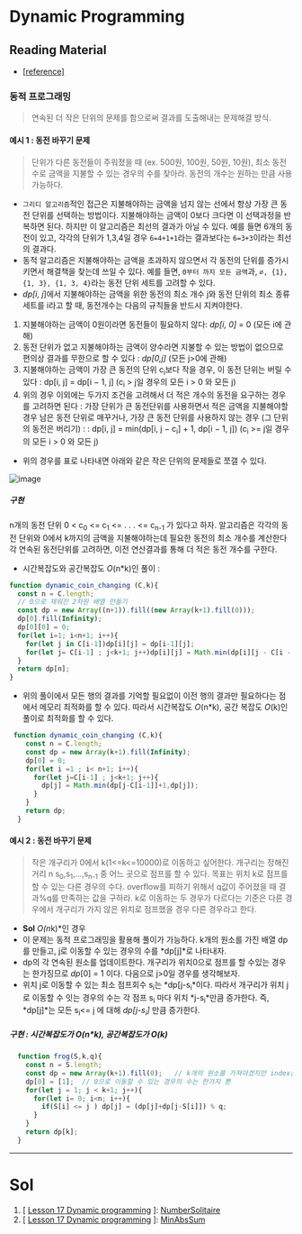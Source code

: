 # Dynamic Programming

## Reading Material
* [[reference]](https://codility.com/media/train/15-DynamicProgramming.pdf)
### 동적 프로그래밍
> 연속된 더 작은 단위의 문제를 함으로써 결과를 도출해내는 문제해결 방식.
#### 예시 1 : 동전 바꾸기 문제
> 단위가 다른 동전들이 주워졌을 때 (ex. 500원, 100원, 50원, 10원), 최소 동전 수로 금액을 지불할 수 있는 경우의 수를 찾아라. 동전의 개수는 원하는 만큼 사용가능하다. 
* `그리디 알고리즘`적인 접근은 지불해야하는 금액을 넘지 않는 선에서 항상 가장 큰 동전 단위를 선택하는 방법이다. 지불해야하는 금액이 0보다 크다면 이 선택과정을 반복하면 된다. 하지만 이 알고리즘은 최선의 결과가 아닐 수 있다. 예를 들면 6개의 동전이 있고, 각각의 단위가 1,3,4일 경우 `6=4+1+1`라는 결과보다는 `6=3+3`이라는 최선의 결과다.
* 동적 알고리즘은 지불해야하는 금액을 초과하지 않으면서 각 동전의 단위를 증가시키면서 해결책을 찾는데 쓰일 수 있다. 예를 들면, `0부터 까지 모든 금액`과, `∅, {1}, {1, 3}, {1, 3, 4}`라는 동전 단위 세트를 고려할 수 있다.
* *dp[i, j*]에서 지불해야하는 금액을 위한 동전의 최소 개수 j와 동전 단위의 최소 종류  세트를 i라고 할 때, 동전개수는 다음의 규칙들을 반드시 지켜야한다.
1. 지불해야하는 금액이 0원이라면 동전들이 필요하지 않다: *dp[i, 0]* = 0 (모든 i에 관해)
2. 동전 단위가 없고 지불해야하는 금액이 양수라면 지불할 수 있는 방법이 없으므로 편의상 결과를 무한으로 할 수 있다 : *dp[0,j]* (모든 j>0에 관해)
3. 지불해야하는 금액이 가장 큰 동전의 단위 c<sub>i</sub>보다 작을 경우, 이 동전 단위는 버릴 수 있다 : dp[i, j] = dp[i − 1, j] (c<sub>i</sub> > j일 경우의 모든 i > 0 와 모든 j)
4. 위의 경우 이외에는 두가지 조건을 고려해서 더 적은 개수의 동전을 요구하는 경우를 고려하면 된다 : 가장 단위가 큰 동전단위를 사용하면서 적은 금액을 지불해야할 경우 남은 동전 단위로 매꾸거나, 가장 큰 동전 단위를 사용하지 않는 경우 (그 단위의 동전은 버리기) : 
: dp[i, j] = min(dp[i, j − c<sub>i</sub>] + 1, dp[i − 1, j]) (c<sub>i</sub> >= j일 경우의 모든 i > 0 와 모든 j)
* 위의 경우를 표로 나타내면 아래와 같은 작은 단위의 문제들로 쪼갤 수 있다. 

![image](https://github.com/Pyotato/codility_practice/assets/102423086/c7e3da8b-c7a1-405f-85d1-15bf374d18f1)

##### 구현
n개의 동전 단위  0 < c<sub>0</sub> <= c<sub>1</sub> <= . . . <= c<sub>n-1</sub> 가 있다고 하자. 알고리즘은 각각의 동전 단위와 0에서 k까지의 금액을 지불해야하는데 필요한 동전의 최소 개수를 계산한다 각 연속된 동전단위를 고려하면, 이전 연산결과를 통해 더 적은 동전 개수를 구한다. 

* 시간복잡도와 공간복잡도 *O*(n*k)인 풀이 :

```javascript
function dynamic_coin_changing (C,k){
  const n = C.length;
  // 0으로 채워진 2차원 배열 만들기
  const dp = new Array((n+1)).fill((new Array(k+1).fill(0)));
  dp[0].fill(Infinity);
  dp[0][0] = 0;
  for(let i=1; i<n+1; i++){
    for(let j in C[i-1])dp[i][j] = dp[i-1][j];
    for(let j= C[i-1] ; j<k+1; j++)dp[i][j] = Math.min(dp[i][j - C[i - 1]] + 1,  dp[i - 1][j]);
  }
  return dp[n];
}

```

* 위의 풀이에서 모든 행의 결과를 기억할 필요없이 이전 행의 결과만 필요하다는 점에서 메모리 최적화를 할 수 있다. 따라서 시간복잡도 *O*(n*k), 공간 복잡도 *O*(k)인 풀이로 최적화를 할 수 있다.

```javascript
 function dynamic_coin_changing (C,k){
    const n = C.length;
    const dp = new Array(k+1).fill(Infinity);
    dp[0] = 0;
    for(let i =1 ; i< n+1; i++){
      for(let j=C[i-1] ; j<k+1; j++){
        dp[j] = Math.min(dp[j-C[i-1]]+1,dp[j]);
      }
    }
    return dp;
  }

```

#### 예시 2 : 동전 바꾸기 문제
> 작은 개구리가 0에서 k(1<=k<=10000)로 이동하고 싶어한다. 개구리는 정해진 거리 n s<sub>0</sub>,s<sub>1</sub>,...,s<sub>n-1</sub> 중 어느 곳으로 점프를 할 수 있다. 목표는 위치 k로 점프를 할 수 있는 다른 경우의 수다. overflow를 피하기 위해서 q값이 주어졌을 때 결과%q를 만족하는 값을 구하라. k로 이동하는 두 경우가 다르다는 기준은 다른 경우에서 개구리가 가지 않은 위치로 점프했을 경우 다른 경우라고 한다.

* **Sol** *O(n*k)*인 경우
* 이 문제는 동적 프로그래밍을 활용해 풀이가 가능하다. k개의 원소를 가진 배열 dp를 만들고, j로 이동할 수 있는 경우의 수를 *dp[j]*로 나타내자.
* dp의 각 연속된 원소를 업데이트한다. 개구리가 위치0으로 점프를 할 수있는 경우는 한가징므로 *dp*[0] = 1 이다. 다음으로 j>0일 경우를 생각해보자. 
* 위치 j로 이동할 수 있는 최소 점프회수 s<sub>i</sub>는 *dp[j-s<sub>i</sub>*이다. 따라서 개구리가 위치 j로 이동할 수 잇는 경우의 수는 각 점프 s<sub>i</sub> 마다 위치 *j-s<sub>i</sub>*만큼 증가한다. 즉, *dp[j]*는 모든 s<sub>i</sub><= j 에 대해 *dp[j-s<sub>i</sub>]* 만큼 증가한다. 

##### 구현 : 시간복잡도가 O(n*k), 공간복잡도가 O(k)
```javascript
  function frog(S,k,q){
    const n = S.length;
    const dp = new Array(k+1).fill(0);   // k개의 원소를 가져야겠지만 index는 0부터 시작하므로 k+1이 아닌 k 위치로 인덱스 접근을 하기 위해 k+1 만큼 원소를 가지는 배열을 만들자.
    dp[0] = [1];  // 0으로 이동할 수 있는 경우의 수는 한가지 뿐
    for(let j = 1; j < k+1; j++){
      for(let i= 0; i<n; i++){
        if(S[i] <= j ) dp[j] = (dp[j]+dp[j-S[i]]) % q;
      }
    }
    return dp[k];
  }

```


----

# Sol

1. [ [Lesson 17 Dynamic programming](https://github.com/Pyotato/codility_practice/tree/Dynamic-programming) ]: [NumberSolitaire](https://app.codility.com/demo/results/trainingA7CPB4-DCS/)
2. [ [Lesson 17 Dynamic programming](https://github.com/Pyotato/codility_practice/tree/Dynamic-programming) ]: [MinAbsSum](https://app.codility.com/demo/results/trainingE6KYAY-7NK/)
